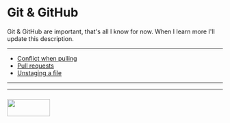 # Git & GitHub

Git & GitHub are important, that's all I know for now. When I learn more I'll update this description.

___

* [Conflict when pulling](./02-04__08-04/03-04-2018.md)
* [Pull requests](./09-04__15-04/09-04-2018.md)
* [Unstaging a file](./09-04__15-04/15-04-2018.md)
___
___
### <a href="http://elewa.education/blog" target="_blank"><img src="https://user-images.githubusercontent.com/18554853/34921062-506450ae-f97d-11e7-875f-6feeb26ad72d.png" width="100" height="40"/></a>
